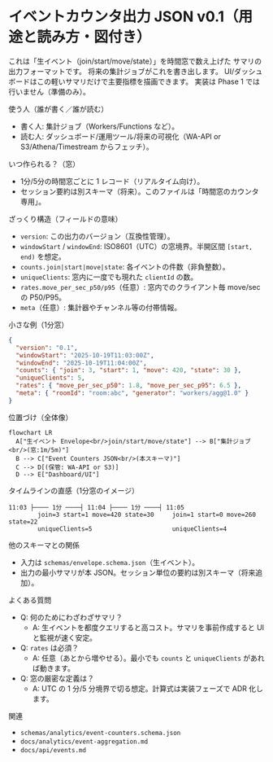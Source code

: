 # イベントカウンタ出力 JSON v0.1（用途と読み方・図付き）

これは「生イベント（join/start/move/state）」を時間窓で数え上げた
サマリの出力フォーマットです。
将来の集計ジョブがこれを書き出します。
UI/ダッシュボードはこの軽いサマリだけで主要指標を描画できます。
実装は Phase 1 では行いません（準備のみ）。

使う人（誰が書く／誰が読む）

- 書く人: 集計ジョブ（Workers/Functions など）。
- 読む人: ダッシュボード/運用ツール/将来の可視化（WA-API or S3/Athena/Timestream からフェッチ）。

いつ作られる？（窓）

- 1分/5分の時間窓ごとに 1 レコード（リアルタイム向け）。
- セッション要約は別スキーマ（将来）。このファイルは「時間窓のカウンタ専用」。

ざっくり構造（フィールドの意味）

- `version`: この出力のバージョン（互換性管理）。
- `windowStart` / `windowEnd`: ISO8601（UTC）の窓境界。半開区間 `[start, end)` を想定。
- `counts.join|start|move|state`: 各イベントの件数（非負整数）。
- `uniqueClients`: 窓内に一度でも現れた `clientId` の数。
- `rates.move_per_sec_p50/p95`（任意）: 窓内でのクライアント毎 move/sec の P50/P95。
- `meta`（任意）: 集計器やチャンネル等の付帯情報。

小さな例（1分窓）

```json
{
  "version": "0.1",
  "windowStart": "2025-10-19T11:03:00Z",
  "windowEnd": "2025-10-19T11:04:00Z",
  "counts": { "join": 3, "start": 1, "move": 420, "state": 30 },
  "uniqueClients": 5,
  "rates": { "move_per_sec_p50": 1.8, "move_per_sec_p95": 6.5 },
  "meta": { "roomId": "room:abc", "generator": "workers/agg@1.0" }
}
```

位置づけ（全体像）

```mermaid
flowchart LR
  A["生イベント Envelope<br/>join/start/move/state"] --> B["集計ジョブ<br/>(窓:1m/5m)"]
  B --> C["Event Counters JSON<br/>(本スキーマ)"]
  C --> D[(保管: WA-API or S3)]
  D --> E["Dashboard/UI"]
```

タイムラインの直感（1分窓のイメージ）

```text
11:03 ├──── 1分 ────┤ 11:04 ├──── 1分 ────┤ 11:05
        join=3 start=1 move=420 state=30     join=1 start=0 move=260 state=22
        uniqueClients=5                      uniqueClients=4
```

他のスキーマとの関係

- 入力は `schemas/envelope.schema.json`（生イベント）。
- 出力の最小サマリが本 JSON。セッション単位の要約は別スキーマ（将来追加）。

よくある質問

- Q: 何のためにわざわざサマリ？
  - A: 生イベントを都度クエリすると高コスト。サマリを事前作成すると UI と監視が速く安定。
- Q: `rates` は必須？
  - A: 任意（あとから増やせる）。最小でも `counts` と `uniqueClients` があれば動きます。
- Q: 窓の厳密な定義は？
  - A: UTC の 1 分/5 分境界で切る想定。計算式は実装フェーズで ADR 化します。

関連

- `schemas/analytics/event-counters.schema.json`
- `docs/analytics/event-aggregation.md`
- `docs/api/events.md`
